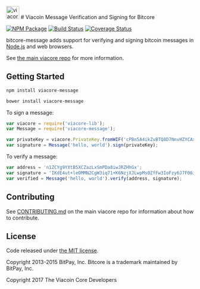 <img src="http://bitcore.io/css/images/module-message.png" alt="viacore message" height="35">
# Viacoin Message Verification and Signing for Bitcore


[![NPM Package](https://img.shields.io/npm/v/viacore-message.svg?style=flat-square)](https://www.npmjs.org/package/viacore-message)
[![Build Status](https://img.shields.io/travis/viacoin/viacore-message.svg?branch=master&style=flat-square)](https://travis-ci.org/viacoin/viacore-message)
[![Coverage Status](https://img.shields.io/coveralls/viacoin/bitcore-message.svg?style=flat-square)](https://coveralls.io/r/viacoin/viacore-message?branch=master)

bitcore-message adds support for verifying and signing bitcoin messages in [Node.js](http://nodejs.org/) and web browsers.

See [the main viacore repo](https://github.com/viacoin/viacore) for more information.

## Getting Started

```sh
npm install viacore-message
```

```sh
bower install viacore-message
```

To sign a message:

```javascript
var viacore = require('viacore-lib');
var Message = require('viacore-message');

var privateKey = viacore.PrivateKey.fromWIF('cPBn5A4ikZvBTQ8D7NnvHZYCAxzDZ5Z2TSGW2LkyPiLxqYaJPBW4');
var signature = Message('hello, world').sign(privateKey);
```

To verify a message:

```javascript
var address = 'n1ZCYg9YXtB5XCZazLxSmPDa8iwJRZHhGx';
var signature = 'IKdE4ut+leOMMN2CgW3iq71+K6NzjXJLwpMs0ZfFw3IoFzy6J7F06iK5qwQNQQxakUZPLmUlDKh2iG2VA1gygGY=';
var verified = Message('hello, world').verify(address, signature);
```

## Contributing

See [CONTRIBUTING.md](https://github.com/viacoin/viacore/blob/master/CONTRIBUTING.md) on the main viacore repo for information about how to contribute.

## License

Code released under [the MIT license](https://github.com/viacoin/viacore/blob/master/LICENSE).

Copyright 2013-2015 BitPay, Inc. Bitcore is a trademark maintained by BitPay, Inc.

Copyright 2017 The Viacoin Core Developers